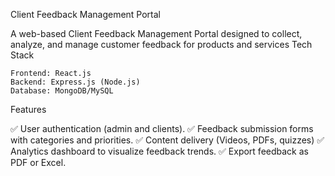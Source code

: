 Client Feedback Management Portal

A web-based Client Feedback Management Portal designed to collect, analyze, and manage customer feedback for products and services
Tech Stack

    Frontend: React.js
    Backend: Express.js (Node.js)
    Database: MongoDB/MySQL

Features

✅ User authentication (admin and clients).
✅ Feedback submission forms with categories and priorities.
✅ Content delivery (Videos, PDFs, quizzes)
✅ Analytics dashboard to visualize feedback trends.
✅ Export feedback as PDF or Excel.

